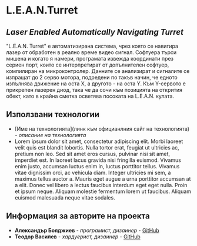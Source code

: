 # **L.E.A.N.Turret**
## *Laser Enabled Automatically Navigating Turret*




"L.E.A.N. Turret" е автоматизирана система, чрез която се навигира лазер от обработен в реално време видео сигнал. Софтуера търси мишена и когато я намери, програмата 
извежда координати през сериен порт, които се интерпретират от допълнителен софтуер, компилиран на микроконтролер. Данните се анализират и сигналите се изпращат до 2 
серво мотора, подредени по такъв начин, че едното изпълнява движение на оста Х, а другото - на оста Y. Към Y-сервото е прикрепен лазерен диод, така че да сочи към 
позицията на открития обект, като в крайна сметка осветява посоката на L.E.A.N. кулата.






## Използвани технологии

* [Име на технологията](линк към официанлния сайт на технологията) - *описание на технологията*
* Lorem ipsum dolor sit amet, consectetur adipiscing elit. Morbi laoreet velit quis est blandit lobortis. Nulla tortor erat, feugiat ut ultricies ac, pretium non leo. Sed sit amet eros cursus, pulvinar nisi sit amet, imperdiet est. In laoreet lacus gravida nisi fringilla euismod. Vivamus enim justo, accumsan luctus enim in, luctus porttitor tellus. Vivamus vitae dignissim orci, ac vehicula diam. Integer ultricies mi sem, a maximus tellus auctor a. Mauris eget augue a urna porttitor accumsan at a elit. Donec vel libero a lectus faucibus interdum eget eget nulla. Proin et ipsum neque. Aliquam molestie fermentum lorem ut faucibus. Aliquam euismod malesuada neque vitae sodales.

## Информация за авторите на проекта

* **Александър Бояджиев** - *програмист, дизаинер* - [GitHub](https://github.com/AHumbeBarcode)
* **Теодор Василев** - *хардуерист, дизаинер* - [GitHub](https://github.com/Riracien)
















